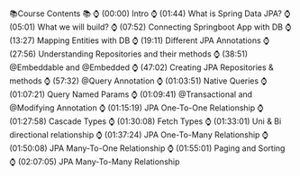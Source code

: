 📚Course Contents 📚
⌚ (00:00) Intro
⌚ (01:44) What is Spring Data JPA?
⌚ (05:01) What we will build?
⌚ (07:52) Connecting Springboot App with DB
⌚ (13:27) Mapping Entities with DB
⌚ (19:11) Different JPA Annotations
⌚ (27:56) Understanding Repositories and their methods
⌚ (38:51) @Embeddable and @Embedded
⌚ (47:02) Creating JPA Repositories & methods
⌚ (57:32) @Query Annotation
⌚ (01:03:51) Native Queries
⌚ (01:07:21) Query Named Params
⌚ (01:09:41) @Transactional and @Modifying Annotation
⌚ (01:15:19) JPA One-To-One Relationship
⌚ (01:27:58) Cascade Types
⌚ (01:30:08) Fetch Types
⌚ (01:33:01) Uni & Bi directional relationship
⌚ (01:37:24) JPA One-To-Many Relationship
⌚ (01:50:08) JPA Many-To-One Relationship
⌚ (01:55:01) Paging and Sorting
⌚ (02:07:05) JPA Many-To-Many Relationship
